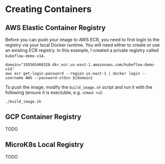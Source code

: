 # Creating Containers

## AWS Elastic Container Registry
Before you can push your image to AWS ECR, you need to first login to the registry via your local Docker runtime. You will need either to create or use an existing ECR registry. In this example, I created a private registry called `kubeflow-demo-v14`.

```
domain="195565468328.dkr.ecr.us-east-1.amazonaws.com/kubeflow-demo-v14"
aws ecr get-login-password --region us-east-1 | docker login --username AWS --password-stdin ${domain}
```

To push the image, modify the `build_image.sh` script and run it with the following (ensure it is exectuble, e.g. `chmod +x`):

```
./build_image.sh
```

## GCP Container Registry
TODO

## MicroK8s Local Registry
TODO